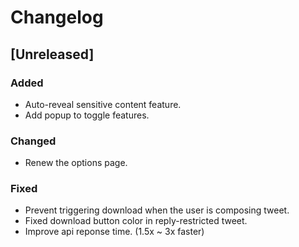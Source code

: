 # Changelog

## [Unreleased]

### Added

- Auto-reveal sensitive content feature.
- Add popup to toggle features.

### Changed

- Renew the options page.

### Fixed

- Prevent triggering download when the user is composing tweet.
- Fixed download button color in reply-restricted tweet.
- Improve api reponse time. (1.5x ~ 3x faster)
